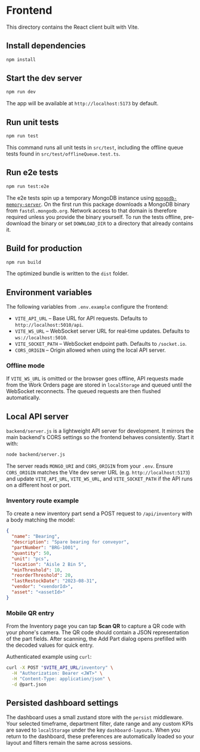 # Frontend

This directory contains the React client built with Vite.

## Install dependencies

```bash
npm install
```

## Start the dev server

```bash
npm run dev
```

The app will be available at `http://localhost:5173` by default.

## Run unit tests

```bash
npm run test
```

This command runs all unit tests in `src/test`, including the offline queue
tests found in `src/test/offlineQueue.test.ts`.

## Run e2e tests

```bash
npm run test:e2e
```

The e2e tests spin up a temporary MongoDB instance using
[`mongodb-memory-server`](https://github.com/nodkz/mongodb-memory-server). On the
first run this package downloads a MongoDB binary from `fastdl.mongodb.org`.
Network access to that domain is therefore required unless you provide the
binary yourself. To run the tests offline, pre-download the binary or set
`DOWNLOAD_DIR` to a directory that already contains it.

## Build for production

```bash
npm run build
```

The optimized bundle is written to the `dist` folder.

## Environment variables

The following variables from `.env.example` configure the frontend:

- `VITE_API_URL` – Base URL for API requests. Defaults to `http://localhost:5010/api`.
- `VITE_WS_URL` – WebSocket server URL for real‑time updates. Defaults to `ws://localhost:5010`.
- `VITE_SOCKET_PATH` – WebSocket endpoint path. Defaults to `/socket.io`.
- `CORS_ORIGIN` – Origin allowed when using the local API server.

### Offline mode

If `VITE_WS_URL` is omitted or the browser goes offline, API requests made
from the Work Orders page are stored in `localStorage` and queued until the
WebSocket reconnects. The queued requests are then flushed automatically.

## Local API server

`backend/server.js` is a lightweight API server for development. It mirrors the main backend's CORS settings so the frontend behaves consistently. Start it with:

```bash
node backend/server.js
```

The server reads `MONGO_URI` and `CORS_ORIGIN` from your `.env`. Ensure `CORS_ORIGIN` matches the Vite dev server URL (e.g. `http://localhost:5173`) and update `VITE_API_URL`, `VITE_WS_URL`, and `VITE_SOCKET_PATH` if the API runs on a different host or port.

### Inventory route example

To create a new inventory part send a POST request to `/api/inventory` with a body matching the model:

```json
{
  "name": "Bearing",
  "description": "Spare bearing for conveyor",
  "partNumber": "BRG-1001",
  "quantity": 50,
  "unit": "pcs",
  "location": "Aisle 2 Bin 5",
  "minThreshold": 10,
  "reorderThreshold": 20,
  "lastRestockDate": "2023-08-31",
  "vendor": "<vendorId>",
  "asset": "<assetId>"
}
```

### Mobile QR entry

From the Inventory page you can tap **Scan QR** to capture a QR code with your phone's camera. The QR code should contain a JSON representation of the part fields. After scanning, the Add Part dialog opens prefilled with the decoded values for quick entry.

Authenticated example using `curl`:

```bash
curl -X POST "$VITE_API_URL/inventory" \
  -H "Authorization: Bearer <JWT>" \
  -H "Content-Type: application/json" \
  -d @part.json
```

## Persisted dashboard settings

The dashboard uses a small zustand store with the `persist` middleware. Your
selected timeframe, department filter, date range and any custom KPIs are saved
to `localStorage` under the key `dashboard-layouts`. When you return to the
dashboard, these preferences are automatically loaded so your layout and filters
remain the same across sessions.
